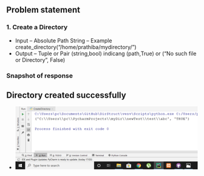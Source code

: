 ## Problem statement
### 1. Create a Directory
* Input – Absolute Path String – Example create_directory(“/home/prathiba/mydirectory/”)
* Output – Tuple or Pair (string,bool) indicang (path,True) or (“No such file or Directory”, False)
### Snapshot of response 
## Directory created successfully
* <p><img src="https://github.com/SandeshChavan/DirStruct/blob/master/DirStruct/Snapshots/dir.png" alt="Snapshot"></p>

